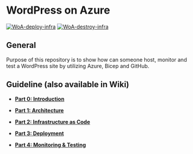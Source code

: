 # WordPress on Azure

[![WoA-deploy-infra](https://github.com/christosgalano/WordPress-on-Azure/actions/workflows/woa-deploy.yaml/badge.svg)](https://github.com/christosgalano/WordPress-on-Azure/actions/workflows/woa-deploy.yaml)
[![WoA-destroy-infra](https://github.com/christosgalano/WordPress-on-Azure/actions/workflows/woa-destroy.yaml/badge.svg)](https://github.com/christosgalano/WordPress-on-Azure/actions/workflows/woa-destroy.yaml)

## General

Purpose of this repository is to show how can someone host, monitor and test a WordPress site by utilizing Azure, Bicep and GitHub.

## Guideline (also available in Wiki)

* [**Part 0: Introduction**](docs/Part-0-Intro.md)

* [**Part 1: Architecture**](docs/Part-1-Architecture.md)

* [**Part 2: Infrastructure as Code**](docs/Part-2-IaC.md)

* [**Part 3: Deployment**](docs/Part-3-Deployment.md)

* [**Part 4: Monitoring & Testing**](docs/Part-4-Monitoring-and-Testing.md)
